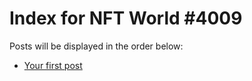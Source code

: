 # Index for NFT World #4009
Posts will be displayed in the order below:

- [Your first post](./001-first.md)

